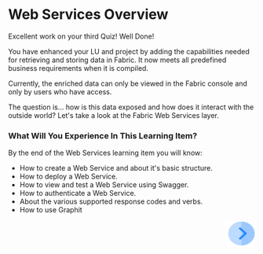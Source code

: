 # Web Services Overview

Excellent work on your third Quiz! Well Done! 

You have enhanced your LU and project by adding the capabilities needed for retrieving and storing data in Fabric. It now meets all predefined business requirements when it is compiled.

Currently, the enriched data can only be viewed in the Fabric console and only by users who have access. 

The question is... how is this data exposed and how does it interact with the outside world? Let's take a look at the Fabric Web Services layer.  
 

### What Will You Experience In This Learning Item?

By the end of the Web Services learning item you will know:

- How to create a Web Service and about it's basic structure.
- How to deploy a Web Service.
- How to view and test a Web Service using Swagger. 
- How to authenticate a Web Service.
- About the various supported response codes and verbs.
- How to use Graphit
<!--How to manage access rights for your web service- once Admin item is ready-->


[<img align="right" width="60" height="54" src="/articles/images/Next.png">](/academy/Training_Level_1/06_web_services/02_create_and_deploy_a_web_service.md)


